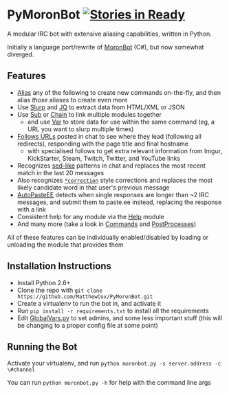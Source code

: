 PyMoronBot [![Stories in Ready](https://badge.waffle.io/MatthewCox/PyMoronBot.png?label=ready&title=Ready)](https://waffle.io/MatthewCox/PyMoronBot)
==========

A modular IRC bot with extensive aliasing capabilities, written in Python.

Initially a language port/rewrite of [MoronBot](https://github.com/MatthewCox/MoronBot/) (C#), but now somewhat diverged.

Features
--------
* [Alias](Commands/Alias.py) any of the following to create new commands on-the-fly, and then alias *those* aliases to create even more
* Use [Slurp](Commands/Slurp.py) and [JQ](Commands/JQ.py) to extract data from HTML/XML or JSON
* Use [Sub](Commands/Sub.py) or [Chain](Commands/Chain.py) to link multiple modules together
  * and use [Var](Commands/Var.py) to store data for use within the same command (eg, a URL you want to slurp multiple times)
* [Follows URLs](Commands/URLFollow.py) posted in chat to see where they lead (following all redirects), responding with the page title and final hostname
  * with specialised follows to get extra relevant information from Imgur, KickStarter, Steam, Twitch, Twitter, and YouTube links
* Recognizes [sed-like](Commands/Sed.py) patterns in chat and replaces the most recent match in the last 20 messages
* Also recognizes [`*correction`](Commands/AsterFix.py) style corrections and replaces the most likely candidate word in that user's previous message
* [AutoPasteEE](PostProcesses/AutoPasteEE.py) detects when single responses are longer than ~2 IRC messages, and submit them to paste.ee instead, replacing the response with a link
* Consistent help for any module via the [Help](Commands/Help.py) module
* And many more (take a look in [Commands](Commands) and [PostProcesses](PostProcesses))

All of these features can be individually enabled/disabled by loading or unloading the module that provides them

Installation Instructions
-------------------------
* Install Python 2.6+
* Clone the repo with `git clone https://github.com/MatthewCox/PyMoronBot.git`
* Create a virtualenv to run the bot in, and activate it
* Run `pip install -r requirements.txt` to install all the requirements
* Edit [GlobalVars.py](GlobalVars.py) to set admins, and some less important stuff (this will be changing to a proper config file at some point)

Running the Bot
---------------
Activate your virtualenv, and run `python moronbot.py -s server.address -c \#channel`

You can run `python moronbot.py -h` for help with the command line args
